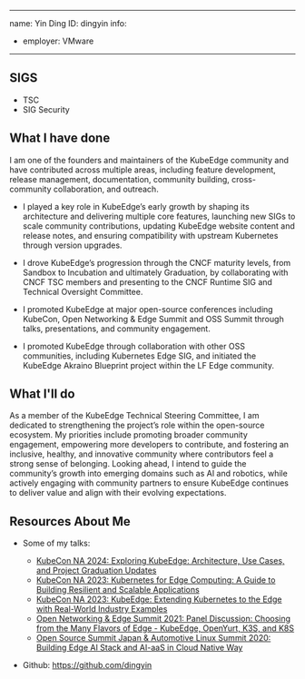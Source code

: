 ---------------------------------------
name: Yin Ding
ID: dingyin
info: 
  - employer: VMware 
---------------------------------------

<!-- Please make a copy of this template as "candidate-githubid.md" and save it to the election directory -->

## SIGS 

- TSC
- SIG Security

## What I have done
I am one of the founders and maintainers of the KubeEdge community and have contributed across multiple areas, including feature development, release management, documentation, community building, cross-community collaboration, and outreach.

- I played a key role in KubeEdge’s early growth by shaping its architecture and delivering multiple core features, launching new SIGs to scale community contributions, updating KubeEdge website content and release notes, and ensuring compatibility with upstream Kubernetes through version upgrades.

- I drove KubeEdge’s progression through the CNCF maturity levels, from Sandbox to Incubation and ultimately Graduation, by collaborating with CNCF TSC members and presenting to the CNCF Runtime SIG and Technical Oversight Committee.

- I promoted KubeEdge at major open-source conferences including KubeCon, Open Networking & Edge Summit and OSS Summit through talks, presentations, and community engagement.

- I promoted KubeEdge through collaboration with other OSS communities, including Kubernetes Edge SIG, and initiated the KubeEdge Akraino Blueprint project within the LF Edge community.

## What I'll do

As a member of the KubeEdge Technical Steering Committee, I am dedicated to strengthening the project’s role within the open-source ecosystem. My priorities include promoting broader community engagement, empowering more developers to contribute, and fostering an inclusive, healthy, and innovative community where contributors feel a strong sense of belonging. Looking ahead, I intend to guide the community’s growth into emerging domains such as AI and robotics, while actively engaging with community partners to ensure KubeEdge continues to deliver value and align with their evolving expectations.

## Resources About Me

- Some of my talks:
  - [KubeCon NA 2024: Exploring KubeEdge: Architecture, Use Cases, and Project Graduation Updates](https://kccncna2024.sched.com/event/1hoxl)
  - [KubeCon NA 2023: Kubernetes for Edge Computing: A Guide to Building Resilient and Scalable Applications](https://kccncna2023.sched.com/event/1R2mj)
  - [KubeCon NA 2023: KubeEdge: Extending Kubernetes to the Edge with Real-World Industry Examples](https://kccncna2023.sched.com/event/1R2qa)
  - [Open Networking & Edge Summit 2021: Panel Discussion: Choosing from the Many Flavors of Edge - KubeEdge, OpenYurt, K3S, and K8S](https://onesummit2021.sched.com/event/lSuH)
  - [Open Source Summit Japan & Automotive Linux Summit 2020: Building Edge AI Stack and AI-aaS in Cloud Native Way](https://ossalsjp20.sched.com/event/f2Ox)

- Github: https://github.com/dingyin
